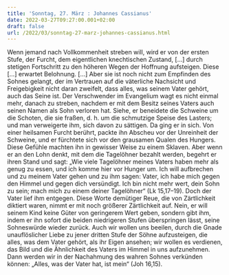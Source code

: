 ```yaml
---
title: 'Sonntag, 27. März : Johannes Cassianus'
date: 2022-03-27T09:27:00.001+02:00
draft: false
url: /2022/03/sonntag-27-marz-johannes-cassianus.html
---
```


Wenn jemand nach Vollkommenheit streben will, wird er von der ersten Stufe, der Furcht, dem eigentlichen knechtischen Zustand, \[…\] durch stetigen Fortschritt zu den höheren Wegen der Hoffnung aufsteigen. Diese \[…\] erwartet Belohnung. \[…\] Aber sie ist noch nicht zum Empfinden des Sohnes gelangt, der im Vertrauen auf die väterliche Nachsicht und Freigebigkeit nicht daran zweifelt, dass alles, was seinem Vater gehört, auch das Seine ist. Der Verschwender im Evangelium wagt es nicht einmal mehr, danach zu streben, nachdem er mit dem Besitz seines Vaters auch seinen Namen als Sohn verloren hat. Siehe, er beneidete die Schweine um die Schoten, die sie fraßen, d. h. um die schmutzige Speise des Lasters; und man verweigerte ihm, sich davon zu sättigen. Da ging er in sich. Von einer heilsamen Furcht berührt, packte ihn Abscheu vor der Unreinheit der Schweine, und er fürchtete sich vor den grausamen Qualen des Hungers. Diese Gefühle machten ihn in gewisser Weise zu einem Sklaven. Aber wenn er an den Lohn denkt, mit dem die Tagelöhner bezahlt werden, begehrt er ihren Stand und sagt: „Wie viele Tagelöhner meines Vaters haben mehr als genug zu essen, und ich komme hier vor Hunger um. Ich will aufbrechen und zu meinem Vater gehen und zu ihm sagen: Vater, ich habe mich gegen den Himmel und gegen dich versündigt. Ich bin nicht mehr wert, dein Sohn zu sein; mach mich zu einem deiner Tagelöhner“ (Lk 15,17–19). Doch der Vater lief ihm entgegen. Diese Worte demütiger Reue, die von Zärtlichkeit diktiert waren, nimmt er mit noch größerer Zärtlichkeit auf. Nein, er will seinem Kind keine Güter von geringerem Wert geben, sondern gibt ihm, indem er ihn sofort die beiden niedrigeren Stufen überspringen lässt, seine Sohneswürde wieder zurück. Auch wir wollen uns beeilen, durch die Gnade unauflöslicher Liebe zu jener dritten Stufe der Söhne aufzusteigen, die alles, was dem Vater gehört, als ihr Eigen ansehen; wir wollen es verdienen, das Bild und die Ähnlichkeit des Vaters im Himmel in uns aufzunehmen. Dann werden wir in der Nachahmung des wahren Sohnes verkünden können: „Alles, was der Vater hat, ist mein“ (Joh 16,15).